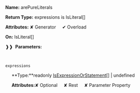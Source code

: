 **Name:** arePureLiterals

**Return Type:** expressions is IsLiteral[]

**Attributes:** ✘ Generator&nbsp;&nbsp;&nbsp;&nbsp;&nbsp;✔ Overload

**On:** IsLiteral[]

❱❱&nbsp;&nbsp;**Parameters:**

&nbsp;&nbsp;&nbsp;&nbsp;&nbsp;
```
expressions
```

&nbsp;&nbsp;&nbsp;&nbsp;&nbsp;**Type:**readonly [IsExpressionOrStatement](https://gitbook-18.gitbook.io/au//runtime/ast/typealiases/isexpressionorstatement)[] | undefined

&nbsp;&nbsp;&nbsp;&nbsp;&nbsp;**Attributes:**✘ Optional&nbsp;&nbsp;&nbsp;&nbsp;&nbsp;✘ Rest&nbsp;&nbsp;&nbsp;&nbsp;&nbsp;✘ Parameter Property

